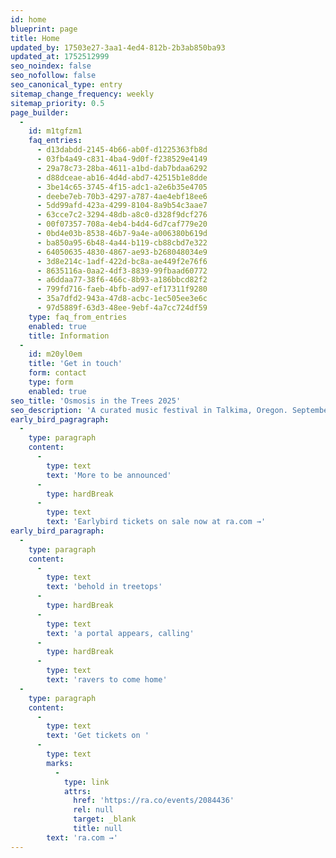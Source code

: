 ```yaml
---
id: home
blueprint: page
title: Home
updated_by: 17503e27-3aa1-4ed4-812b-2b3ab850ba93
updated_at: 1752512999
seo_noindex: false
seo_nofollow: false
seo_canonical_type: entry
sitemap_change_frequency: weekly
sitemap_priority: 0.5
page_builder:
  -
    id: m1tgfzm1
    faq_entries:
      - d13dabdd-2145-4b66-ab0f-d1225363fb8d
      - 03fb4a49-c831-4ba4-9d0f-f238529e4149
      - 29a78c73-28ba-4611-a1bd-dab7bdaa6292
      - d88dceae-ab16-4d4d-abd7-42515b1e8dde
      - 3be14c65-3745-4f15-adc1-a2e6b35e4705
      - deebe7eb-70b3-4297-a787-4ae4ebf18ee6
      - 5dd99afd-423a-4299-8104-8a9b54c3aae7
      - 63cce7c2-3294-48db-a8c0-d328f9dcf276
      - 00f07357-708a-4eb4-b4d4-6d7caf779e20
      - 0bd4e03b-8538-46b7-9a4e-a006380b619d
      - ba850a95-6b48-4a44-b119-cb88cbd7e322
      - 64050635-4830-4867-ae93-b268048034e9
      - 3d8e214c-1adf-422d-bc8a-ae449f2e76f6
      - 8635116a-0aa2-4df3-8839-99fbaad60772
      - a6ddaa77-38f6-466c-8b93-a186bbcd82f2
      - 799fd716-faeb-4bfb-ad97-ef17311f9280
      - 35a7dfd2-943a-47d8-acbc-1ec505ee3e6c
      - 97d5889f-63d3-48ee-9ebf-4a7cc724df59
    type: faq_from_entries
    enabled: true
    title: Information
  -
    id: m20yl0em
    title: 'Get in touch'
    form: contact
    type: form
    enabled: true
seo_title: 'Osmosis in the Trees 2025'
seo_description: 'A curated music festival in Talkima, Oregon. September 25 - 28'
early_bird_pagragraph:
  -
    type: paragraph
    content:
      -
        type: text
        text: 'More to be announced'
      -
        type: hardBreak
      -
        type: text
        text: 'Earlybird tickets on sale now at ra.com →'
early_bird_paragraph:
  -
    type: paragraph
    content:
      -
        type: text
        text: 'behold in treetops'
      -
        type: hardBreak
      -
        type: text
        text: 'a portal appears, calling'
      -
        type: hardBreak
      -
        type: text
        text: 'ravers to come home'
  -
    type: paragraph
    content:
      -
        type: text
        text: 'Get tickets on '
      -
        type: text
        marks:
          -
            type: link
            attrs:
              href: 'https://ra.co/events/2084436'
              rel: null
              target: _blank
              title: null
        text: 'ra.com →'
---
```

